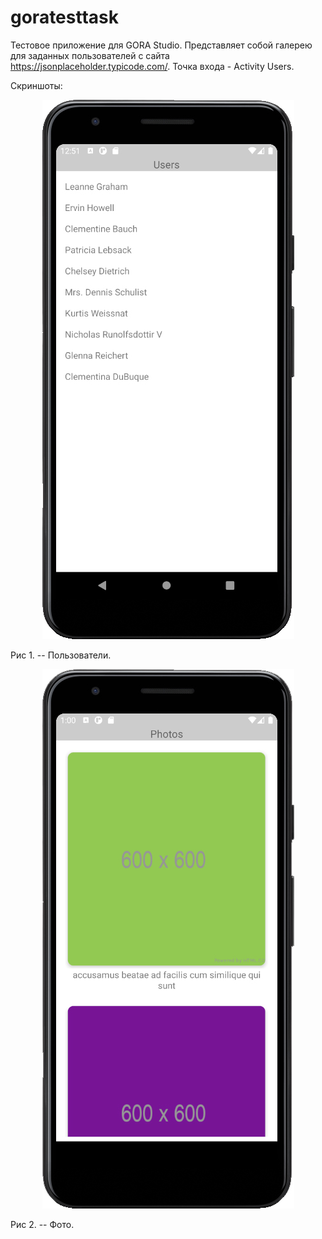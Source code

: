 # goratesttask
Тестовое приложение для GORA Studio. Представляет собой галерею для заданных пользователей с сайта https://jsonplaceholder.typicode.com/. Точка входа - Activity Users.

Скриншоты:

<p align="center">
  <img src="users.jpg">
</p>

Рис 1. -- Пользователи.

<p align="center">
  <img src="photos.jpg">
</p>

Рис 2. -- Фото.
